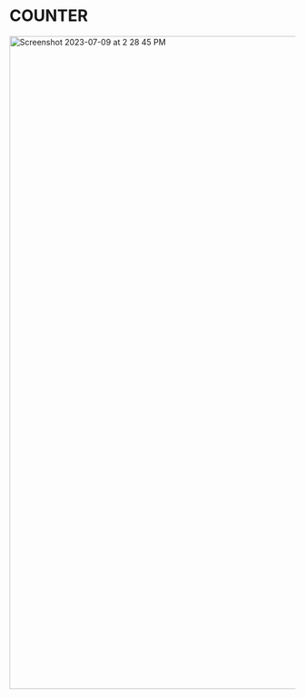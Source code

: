 # COUNTER
<img width="1151" alt="Screenshot 2023-07-09 at 2 28 45 PM" src="https://github.com/KaustubhS99/COUNTER/assets/97179815/5a4ff860-6850-4adc-a44a-231aab753fea">
